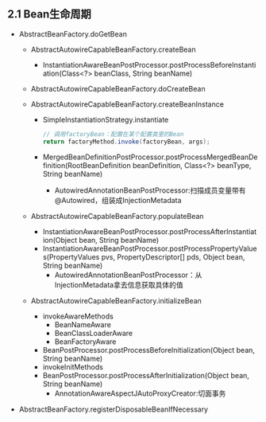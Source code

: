 ##  2.1 Bean生命周期

- AbstractBeanFactory.doGetBean

  - AbstractAutowireCapableBeanFactory.createBean

    - InstantiationAwareBeanPostProcessor.postProcessBeforeInstantiation(Class<?> beanClass, String beanName)

  - AbstractAutowireCapableBeanFactory.doCreateBean

  - AbstractAutowireCapableBeanFactory.createBeanInstance

    - SimpleInstantiationStrategy.instantiate

      ```java
      // 调用factoryBean：配置在某个配置类里的Bean
      return factoryMethod.invoke(factoryBean, args);
      ```

    - MergedBeanDefinitionPostProcessor.postProcessMergedBeanDefinition(RootBeanDefinition beanDefinition, Class<?> beanType, String beanName)

      - AutowiredAnnotationBeanPostProcessor:扫描成员变量带有@Autowired，组装成InjectionMetadata

  - AbstractAutowireCapableBeanFactory.populateBean

    - InstantiationAwareBeanPostProcessor.postProcessAfterInstantiation(Object bean, String beanName)
    - InstantiationAwareBeanPostProcessor.postProcessPropertyValues(PropertyValues pvs, PropertyDescriptor[] pds, Object bean, String beanName)
      - AutowiredAnnotationBeanPostProcessor：从InjectionMetadata拿去信息获取具体的值

  - AbstractAutowireCapableBeanFactory.initializeBean

    - invokeAwareMethods
      - BeanNameAware
      - BeanClassLoaderAware
      - BeanFactoryAware
    - BeanPostProcessor.postProcessBeforeInitialization(Object bean, String beanName)
    - invokeInitMethods
    - BeanPostProcessor.postProcessAfterInitialization(Object bean, String beanName)
      - AnnotationAwareAspectJAutoProxyCreator:切面事务

- AbstractBeanFactory.registerDisposableBeanIfNecessary
